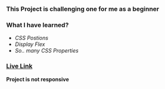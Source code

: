### This Project is challenging one for me as a beginner

### **What I have learned?**
- *CSS Postions*
- *Display Flex*
- *So..  many CSS Properties*

### [Live Link](https://live-class-project-14.vercel.app/)

**Project is not responsive**
